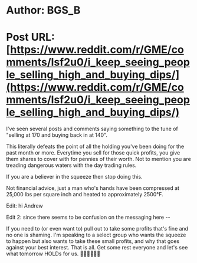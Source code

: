 # Author: BGS_B
# Post URL: [https://www.reddit.com/r/GME/comments/lsf2u0/i_keep_seeing_people_selling_high_and_buying_dips/](https://www.reddit.com/r/GME/comments/lsf2u0/i_keep_seeing_people_selling_high_and_buying_dips/)


I've seen several posts and comments saying something to the tune of "selling at 170 and buying back in at 140".

This literally defeats the point of all the holding you've been doing for the past month or more. Everytime you sell for those quick profits, you give them shares to cover with for pennies of their worth. Not to mention you are treading dangerous waters with the day trading rules. 

If you are a believer in the squeeze then stop doing this. 

Not financial advice, just a man who's hands have been compressed at 25,000 lbs per square inch and heated to approximately 2500°F.

Edit: hi Andrew

Edit 2: since there seems to be confusion on the messaging here --

If you need to (or even want to) pull out to take some profits that's fine and no one is shaming. I'm speaking to a select group who wants the squeeze to happen but also wants to take these small profits, and why that goes against your best interest. That is all. Get some rest everyone and let's see what tomorrow HOLDs for us. 🦍🦧🦍🦧💎👐